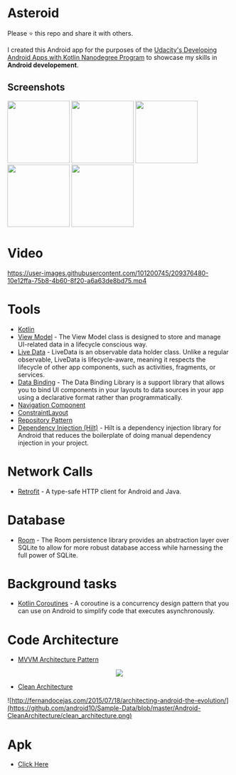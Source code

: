 # Asteroid

Please ⭐️ this repo and share it with others.

I created this Android app for the purposes of the [Udacity's Developing Android Apps with Kotlin Nanodegree Program](https://www.udacity.com/course/android-kotlin-developer-nanodegree--nd940) to showcase my skills in **Android developement**.

## Screenshots
<div>
  <img src="https://user-images.githubusercontent.com/101200745/209376437-ef687354-84ec-4db4-9d2a-1a663e928292.png"  width="140">
  <img src="https://user-images.githubusercontent.com/101200745/209376444-3b81a18b-6555-4b1e-9347-3e678d054683.png"  width="140">
  <img src="https://user-images.githubusercontent.com/101200745/209376448-ce4ea3f9-b966-438c-9696-6354dbdb4857.png"  width="140">
  <img src="https://user-images.githubusercontent.com/101200745/209376459-0d7d8052-f3ab-49e4-8383-e349c7904eb8.png"  width="140">
  <img src="https://user-images.githubusercontent.com/101200745/209376429-a0f46faa-9acd-4d5a-90fe-32bc5c3b3f95.png"  width="140">
</div>

# Video

https://user-images.githubusercontent.com/101200745/209376480-10e12ffa-75b8-4b60-8f20-a6a63de8bd75.mp4

# Tools

* [Kotlin](https://kotlinlang.org/) 
* [View Model](https://bit.ly/3e43P79) - The View Model class is designed to store and manage UI-related data in a lifecycle conscious way.
* [Live Data](https://bit.ly/3KuahQR) - LiveData is an observable data holder class. Unlike a regular observable, LiveData is lifecycle-aware, meaning it respects the lifecycle of other app components, such as activities, fragments, or services.
* [Data Binding](https://bit.ly/3PVsjNc) - The Data Binding Library is a support library that allows you to bind UI components in your layouts to data sources in your app using a declarative format rather than programmatically.
* [Navigation Component](https://developer.android.com/guide/navigation/navigation-getting-started)
* [ConstraintLayout](https://developer.android.com/training/constraint-layout)
* [Repository Pattern](https://medium.com/swlh/repository-pattern-in-android-c31d0268118c)
* [Dependency Injection (Hilt)](https://developer.android.com/training/dependency-injection/hilt-android) - Hilt is a dependency injection library for Android that reduces the boilerplate of doing manual dependency injection in your project.

# Network Calls
* [Retrofit](https://square.github.io/retrofit/) - A type-safe HTTP client for Android and Java.

# Database
* [Room](https://developer.android.com/training/data-storage/room) - The Room persistence library provides an abstraction layer over SQLite to allow for more robust database access while harnessing the full power of SQLite.

# Background tasks
* [Kotlin Coroutines](https://bit.ly/3Kq3ec3) - A coroutine is a concurrency design pattern that you can use on Android to simplify code that executes asynchronously.

# Code Architecture 
* [MVVM Architecture Pattern](https://developer.android.com/jetpack/guide)
<p align="center">

<img src="https://user-images.githubusercontent.com/86564639/166422026-4a5f4f9b-44b6-44c7-b4c6-852be532b41f.png">
</p>

* [Clean Architecture](https://developer.android.com/topic/architecture) 


![http://fernandocejas.com/2015/07/18/architecting-android-the-evolution/](https://github.com/android10/Sample-Data/blob/master/Android-CleanArchitecture/clean_architecture.png)


# Apk
* [Click Here](https://drive.google.com/file/d/1XRpYe_xp6DHErEsb5IY0kUKyZCj7YLSe/view?usp=share_link)

